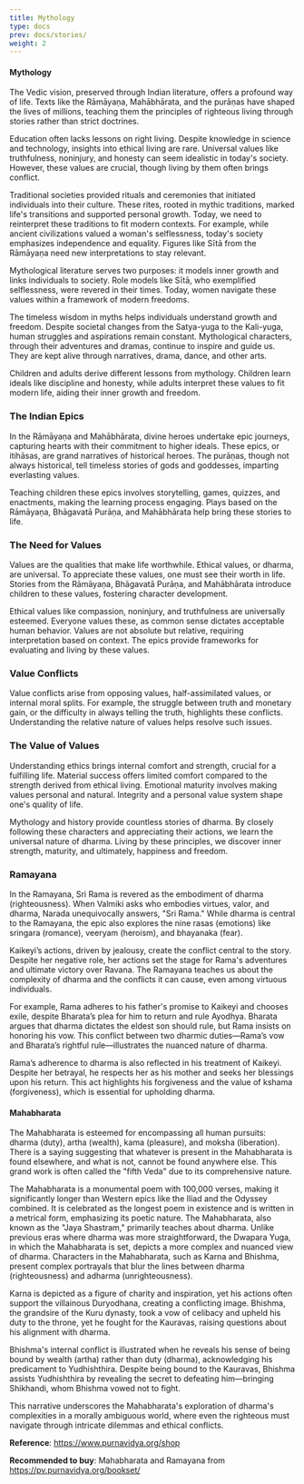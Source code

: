 ```yaml
---
title: Mythology
type: docs
prev: docs/stories/
weight: 2
---
```

#### Mythology

The Vedic vision, preserved through Indian literature, offers a profound way of life. Texts like the Rāmāyaṇa, Mahābhārata, and the purāṇas have shaped the lives of millions, teaching them the principles of righteous living through stories rather than strict doctrines.

Education often lacks lessons on right living. Despite knowledge in science and technology, insights into ethical living are rare. Universal values like truthfulness, noninjury, and honesty can seem idealistic in today's society. However, these values are crucial, though living by them often brings conflict.

Traditional societies provided rituals and ceremonies that initiated individuals into their culture. These rites, rooted in mythic traditions, marked life's transitions and supported personal growth. Today, we need to reinterpret these traditions to fit modern contexts. For example, while ancient civilizations valued a woman's selflessness, today's society emphasizes independence and equality. Figures like Sītā from the Rāmāyaṇa need new interpretations to stay relevant.

Mythological literature serves two purposes: it models inner growth and links individuals to society. Role models like Sītā, who exemplified selflessness, were revered in their times. Today, women navigate these values within a framework of modern freedoms.

The timeless wisdom in myths helps individuals understand growth and freedom. Despite societal changes from the Satya-yuga to the Kali-yuga, human struggles and aspirations remain constant. Mythological characters, through their adventures and dramas, continue to inspire and guide us. They are kept alive through narratives, drama, dance, and other arts.

Children and adults derive different lessons from mythology. Children learn ideals like discipline and honesty, while adults interpret these values to fit modern life, aiding their inner growth and freedom.

### The Indian Epics

In the Rāmāyaṇa and Mahābhārata, divine heroes undertake epic journeys, capturing hearts with their commitment to higher ideals. These epics, or itihāsas, are grand narratives of historical heroes. The purāṇas, though not always historical, tell timeless stories of gods and goddesses, imparting everlasting values.

Teaching children these epics involves storytelling, games, quizzes, and enactments, making the learning process engaging. Plays based on the Rāmāyaṇa, Bhāgavatā Purāṇa, and Mahābhārata help bring these stories to life.

### The Need for Values

Values are the qualities that make life worthwhile. Ethical values, or dharma, are universal. To appreciate these values, one must see their worth in life. Stories from the Rāmāyaṇa, Bhāgavatā Purāṇa, and Mahābhārata introduce children to these values, fostering character development.

Ethical values like compassion, noninjury, and truthfulness are universally esteemed. Everyone values these, as common sense dictates acceptable human behavior. Values are not absolute but relative, requiring interpretation based on context. The epics provide frameworks for evaluating and living by these values.

### Value Conflicts

Value conflicts arise from opposing values, half-assimilated values, or internal moral splits. For example, the struggle between truth and monetary gain, or the difficulty in always telling the truth, highlights these conflicts. Understanding the relative nature of values helps resolve such issues.

### The Value of Values

Understanding ethics brings internal comfort and strength, crucial for a fulfilling life. Material success offers limited comfort compared to the strength derived from ethical living. Emotional maturity involves making values personal and natural. Integrity and a personal value system shape one's quality of life.

Mythology and history provide countless stories of dharma. By closely following these characters and appreciating their actions, we learn the universal nature of dharma. Living by these principles, we discover inner strength, maturity, and ultimately, happiness and freedom.

### Ramayana

In the Ramayana, Sri Rama is revered as the embodiment of dharma (righteousness). When Valmiki asks who embodies virtues, valor, and dharma, Narada unequivocally answers, "Sri Rama." While dharma is central to the Ramayana, the epic also explores the nine rasas (emotions) like sringara (romance), veeryam (heroism), and bhayanaka (fear).

  
Kaikeyi’s actions, driven by jealousy, create the conflict central to the story. Despite her negative role, her actions set the stage for Rama's adventures and ultimate victory over Ravana. The Ramayana teaches us about the complexity of dharma and the conflicts it can cause, even among virtuous individuals.


For example, Rama adheres to his father's promise to Kaikeyi and chooses exile, despite Bharata’s plea for him to return and rule Ayodhya. Bharata argues that dharma dictates the eldest son should rule, but Rama insists on honoring his vow. This conflict between two dharmic duties—Rama’s vow and Bharata’s rightful rule—illustrates the nuanced nature of dharma.
  

Rama’s adherence to dharma is also reflected in his treatment of Kaikeyi. Despite her betrayal, he respects her as his mother and seeks her blessings upon his return. This act highlights his forgiveness and the value of kshama (forgiveness), which is essential for upholding dharma.


#### Mahabharata

The Mahabharata is esteemed for encompassing all human pursuits: dharma (duty), artha (wealth), kama (pleasure), and moksha (liberation). There is a saying suggesting that whatever is present in the Mahabharata is found elsewhere, and what is not, cannot be found anywhere else. This grand work is often called the "fifth Veda" due to its comprehensive nature.

The Mahabharata is a monumental poem with 100,000 verses, making it significantly longer than Western epics like the Iliad and the Odyssey combined. It is celebrated as the longest poem in existence and is written in a metrical form, emphasizing its poetic nature.
The Mahabharata, also known as the "Jaya Shastram," primarily teaches about dharma. Unlike previous eras where dharma was more straightforward, the Dwapara Yuga, in which the Mahabharata is set, depicts a more complex and nuanced view of dharma. Characters in the Mahabharata, such as Karna and Bhishma, present complex portrayals that blur the lines between dharma (righteousness) and adharma (unrighteousness).

Karna is depicted as a figure of charity and inspiration, yet his actions often support the villainous Duryodhana, creating a conflicting image. Bhishma, the grandsire of the Kuru dynasty, took a vow of celibacy and upheld his duty to the throne, yet he fought for the Kauravas, raising questions about his alignment with dharma.

Bhishma's internal conflict is illustrated when he reveals his sense of being bound by wealth (artha) rather than duty (dharma), acknowledging his predicament to Yudhishthira. Despite being bound to the Kauravas, Bhishma assists Yudhishthira by revealing the secret to defeating him—bringing Shikhandi, whom Bhishma vowed not to fight.

This narrative underscores the Mahabharata's exploration of dharma's complexities in a morally ambiguous world, where even the righteous must navigate through intricate dilemmas and ethical conflicts.


**Reference**: https://www.purnavidya.org/shop

**Recommended to buy**: Mahabharata and Ramayana from https://pv.purnavidya.org/bookset/